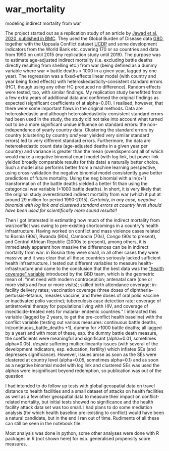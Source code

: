 # war_mortality
modeling indirect mortality from war

The project started out as a replication study of an article by [Jawad et al. 2020, published in BMC](https://bmcmedicine.biomedcentral.com/articles/10.1186/s12916-020-01708-5). They used the Global Burden of Disease data [GBD](https://www.healthdata.org/research-analysis/gbd), together with the Uppsala Conflict dataset [UCDP](https://ucdp.uu.se/) and some development indicators from the World Bank etc. covering 170 or so countries and data from 1990 on until 2015 (my replication study until 2019). The purpose was to estimate age-adjusted indirect mortality (i.e. excluding battle deaths directly resulting from shelling etc.) from war (being defined as a dummy variable where war = battle deaths > 1000 in a given year, lagged by one year). 
The regression was a fixed-effects linear model (with country and year being fixed effects) with heteroskedasticity-consistent standard errors (HC1, though using any other HC produced no difference). Random effects were tested, too, with similar findings. My replication study benefitted from a few extra years of additional data and confirmed the original findings as expected (significant coefficients of at alpha=0.01). 
I realised, however, that there were some important flaws in the original methods. Data are heteroskedastic and although heteroskedasticity-consistent standard errors had been used in the study, the study did not take into account what turned out to be a more significant undue influence on standard errors: the non-independence of yearly country data. Clustering the standard errors by country (clustering by country _and_ year yielded very similar standard errors) led to very different standard errors. Furthermore, the data are heteroskedastic count data (age-adjusted deaths in a given year per country) and variance is greater than the mean (overdispersion) all of which would make a negative binomial count model (with log link, but power link yielded broadly comparable results for this data) a naturally better choice. Such a model also performs better from a machine learning perspective, using cross-validation the negative binomial model consistently gave better predictions of future mortality. Using the neg binomial with a ln(x+1) transformation of the battle deaths yielded a better fit than using the categorical war variable (>1000 battle deaths). In short, it is very likely that the original study overestimated indirect mortality from war (which it put at around 29 million for period 1990-2015). _Certainly, in any case, negative binomial with log link and clustered standard errors at country level should have been used for scientifically more sound results!!_

Then I got interested in estimating how much of the indirect mortality from war/conflict was owing to pre-existing shortcomings in a country's health infrastructure. Having worked on conflict and mass violence cases related to Bosnia (90s), Rwanda (90s), Cambodia (70s), Congo (90s to present), and Central African Republic (2000s to present), among others, it is immediately apparent how massive the differences can be in indirect mortality from war: in Bosnia they were small, in all other cases they were massive and it was clear that all those countries seriously lacked sufficient health infrastructure. I tested out different variables to measure health-infrastructure and came to the conclusion that the best data was the ["health coverage" variable](https://www.thelancet.com/journals/lancet/article/PIIS0140-6736(20)30750-9/fulltext) introduced by the GBD team, which is the geometric mean of: “met need with modern contraception; antenatal care (one or more visits and four or more visits); skilled birth attendance coverage; in-facility delivery rates; vaccination coverage (three doses of diphtheria–pertussis–tetanus, measles vaccine, and three doses of oral polio vaccine or inactivated polio vaccine); tuberculosis case detection rate; coverage of antiretroviral therapy for populations living with HIV, and coverage of insecticide-treated nets for malaria- endemic countries.” I interacted this variable (lagged by 2 years, to get the pre-conflict health baseline) with the conflict variable (testing out various measures: continuous battle deaths, ln(continuous_battle_deaths +1), dummy for >1000 battle deaths; all lagged by a year) and with most of these, esp. the dummy battle death measure, the coefficients were meaningful and significant (alpha=0.01, sometimes alpha=0.05), _despite_ suffering multicollinearity issues (with several of the development indicators, esp. education, fertility) which inflates SEs (and depresses significance). However, issues arose as soon as the SEs were clustered at country level (alpha=0.05, sometimes alpha=0.1) and as soon as a negative binomial model with log link and clustered SEs was used the alphas were insignificant beyond redemption, so publication was out of the question.

I had intended to do follow up tests with global geospatial data on travel distance to health facilities and a small dataset of attacks on health facilities as well as a few other geospatial data to measure their impact on conflict-related mortality, but initial tests showed no significance and the health facility attack data set was too small. I had plans to do some mediation analysis (for which health baseline pre-existing to conflict) would have been a natural candidate, but in the end I ran out of time. Rudiments of all these can still be seen in the notebook file.

Most analysis was done in python, some other analyses were done with R packages in R (not shown here) for esp. generalised propensity score measures.
